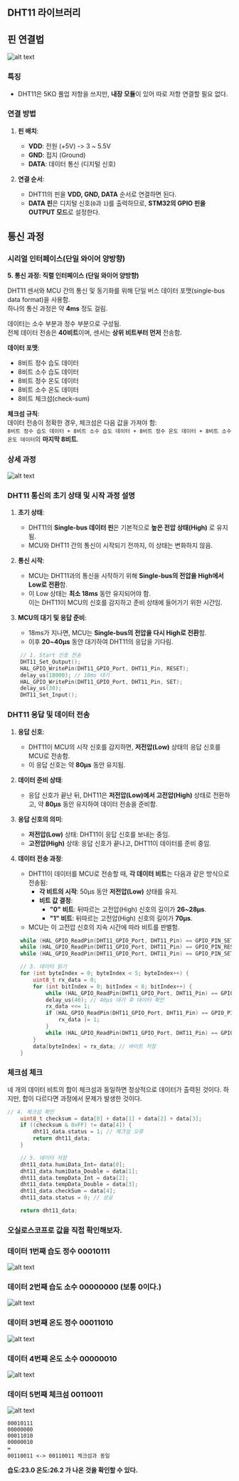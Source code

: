 ## DHT11 라이브러리

## 핀 연결법
![alt text](img/DHT11연결법.png)

### 특징
- DHT11은 5KΩ 풀업 저항을 쓰지만, **내장 모듈**이 있어 따로 저항 연결할 필요 없다.

### 연결 방법
1. **핀 배치**:
   - **VDD**: 전원 (+5V) -> 3 ~ 5.5V
   - **GND**: 접지 (Ground)
   - **DATA**: 데이터 통신 (디지털 신호)

2. **연결 순서**:
   - DHT11의 핀을 **VDD, GND, DATA** 순서로 연결하면 된다.
   - **DATA 핀**은 디지털 신호(`0`과 `1`)를 출력하므로, **STM32의 GPIO 핀을 OUTPUT 모드**로 설정한다.

## 통신 과정
### 시리얼 인터페이스(단일 와이어 양방향)

**5. 통신 과정: 직렬 인터페이스 (단일 와이어 양방향)**

DHT11 센서와 MCU 간의 통신 및 동기화를 위해 단일 버스 데이터 포맷(single-bus data format)을 사용함.  
하나의 통신 과정은 약 **4ms** 정도 걸림.

데이터는 소수 부분과 정수 부분으로 구성됨.  
전체 데이터 전송은 **40비트**이며, 센서는 **상위 비트부터 먼저** 전송함.

**데이터 포맷**:  
- 8비트 정수 습도 데이터  
- 8비트 소수 습도 데이터  
- 8비트 정수 온도 데이터  
- 8비트 소수 온도 데이터  
- 8비트 체크섬(check-sum)

**체크섬 규칙**:  
데이터 전송이 정확한 경우, 체크섬은 다음 값을 가져야 함:  
`8비트 정수 습도 데이터 + 8비트 소수 습도 데이터 + 8비트 정수 온도 데이터 + 8비트 소수 온도 데이터`의 **마지막 8비트**.


### 상세 과정
![alt text](img/상세과정1.png)

### DHT11 통신의 초기 상태 및 시작 과정 설명

1. **초기 상태**:
   - DHT11의 **Single-bus 데이터 핀**은 기본적으로 **높은 전압 상태(High)** 로 유지됨.
   - MCU와 DHT11 간의 통신이 시작되기 전까지, 이 상태는 변화하지 않음.

2. **통신 시작**:
   - MCU는 DHT11과의 통신을 시작하기 위해 **Single-bus의 전압을 High에서 Low로 전환**함.
   - 이 Low 상태는 **최소 18ms** 동안 유지되어야 함.  
     이는 DHT11이 MCU의 신호를 감지하고 준비 상태에 들어가기 위한 시간임.

3. **MCU의 대기 및 응답 준비**:
   - 18ms가 지나면, MCU는 **Single-bus의 전압을 다시 High로 전환**함.
   - 이후 **20~40μs** 동안 대기하여 DHT11의 응답을 기다림.

```C
    // 1. Start 신호 전송
    DHT11_Set_Output();
    HAL_GPIO_WritePin(DHT11_GPIO_Port, DHT11_Pin, RESET);
    delay_us(18000); // 18ms 대기
    HAL_GPIO_WritePin(DHT11_GPIO_Port, DHT11_Pin, SET);
    delay_us(30);
    DHT11_Set_Input();
```
### DHT11 응답 및 데이터 전송

1. **응답 신호**:
   - DHT11이 MCU의 시작 신호를 감지하면, **저전압(Low)** 상태의 응답 신호를 MCU로 전송함.
   - 이 응답 신호는 약 **80μs** 동안 유지됨.

2. **데이터 준비 상태**:
   - 응답 신호가 끝난 뒤, DHT11은 **저전압(Low)에서 고전압(High)** 상태로 전환하고, 약 **80μs** 동안 유지하여 데이터 전송을 준비함.

3. **응답 신호의 의미**:
   - **저전압(Low)** 상태: DHT11이 응답 신호를 보내는 중임.
   - **고전압(High)** 상태: 응답 신호가 끝나고, DHT11이 데이터를 준비 중임.

4. **데이터 전송 과정**:
   - DHT11이 데이터를 MCU로 전송할 때, **각 데이터 비트**는 다음과 같은 방식으로 전송됨:
     - **각 비트의 시작**: 50μs 동안 **저전압(Low)** 상태를 유지.
     - **비트 값 결정**: 
       - **"0" 비트**: 뒤따르는 고전압(High) 신호의 길이가 **26~28μs**.
       - **"1" 비트**: 뒤따르는 고전압(High) 신호의 길이가 **70μs**.
   - MCU는 이 고전압 신호의 지속 시간에 따라 비트를 판별함.

```C
    while (HAL_GPIO_ReadPin(DHT11_GPIO_Port, DHT11_Pin) == GPIO_PIN_SET);
    while (HAL_GPIO_ReadPin(DHT11_GPIO_Port, DHT11_Pin) == GPIO_PIN_RESET);
    while (HAL_GPIO_ReadPin(DHT11_GPIO_Port, DHT11_Pin) == GPIO_PIN_SET);

    // 3. 데이터 읽기
    for (int byteIndex = 0; byteIndex < 5; byteIndex++) {
        uint8_t rx_data = 0;
        for (int bitIndex = 0; bitIndex < 8; bitIndex++) {
            while (HAL_GPIO_ReadPin(DHT11_GPIO_Port, DHT11_Pin) == GPIO_PIN_RESET); // Low 신호 대기
            delay_us(40); // 40µs 대기 후 데이터 확인
            rx_data <<= 1;
            if (HAL_GPIO_ReadPin(DHT11_GPIO_Port, DHT11_Pin) == GPIO_PIN_SET) {
                rx_data |= 1;
            }
            while (HAL_GPIO_ReadPin(DHT11_GPIO_Port, DHT11_Pin) == GPIO_PIN_SET); // High 신호 종료 대기
        }
        data[byteIndex] = rx_data; // 바이트 저장
    }
```
### 체크섬 체크

네 개의 데이터 비트의 합이 체크섬과 동일하면 정상적으로 데이터가 출력된 것이다. 하지만, 합이 다르다면 과정에서 문제가 발생한 것이다.
```C
// 4. 체크섬 확인
    uint8_t checksum = data[0] + data[1] + data[2] + data[3];
    if ((checksum & 0xFF) != data[4]) {
        dht11_data.status = 1; // 체크섬 오류
        return dht11_data;
    }

    // 5. 데이터 저장
    dht11_data.humiData_Int= data[0];
    dht11_data.humiData_Double = data[1];
    dht11_data.tempData_Int = data[2];
    dht11_data.tempData_Double = data[3];
    dht11_data.checkSum = data[4];
    dht11_data.status = 0; // 성공

    return dht11_data;
```
### 오실로스코프로 값을 직접 확인해보자.

### 데이터 1번째 습도 정수 00010111
![alt text](img/습도정수.jpg)

### 데이터 2번째 습도 소수 00000000 (보통 0이다.)
![alt text](img/습도소수.jpg)

### 데이터 3번째 온도 정수 00011010
![alt text](img/온도정수.jpg)

### 데이터 4번째 온도 소수 00000010
![alt text](img/온도소수.jpg)

### 데이터 5번째 체크섬 00110011
![alt text](img/체크섬.jpg)

```plaintext
00010111
00000000
00011010
00000010
=
00110011 <-> 00110011 체크섬과 동일
```
**습도:23.0 온도:26.2 가 나온 것을 확인할 수 있다.**
